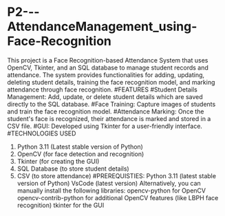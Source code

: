 
# P2---AttendanceManagement_using-Face-Recognition
This project is a Face Recognition-based Attendance System that uses OpenCV, Tkinter, and an SQL database to manage student records and attendance. The system provides functionalities for adding, updating, deleting student details, training the face recognition model, and marking attendance through face recognition.
#FEATURES 
#Student Details Management:
Add, update, or delete student details which are saved directly to the SQL database.
#Face Training:
Capture images of students and train the face recognition model.
#Attendance Marking: 
Once the student's face is recognized, their attendance is marked and stored in a CSV file.
#GUI: Developed using Tkinter for a user-friendly interface.
#TECHNOLOGIES USED 
1. Python 3.11 (Latest stable version of Python)
2. OpenCV (for face detection and recognition)
3. Tkinter (for creating the GUI)
4. SQL Database (to store student details)
5. CSV (to store attendance)
#PREREQUISTIES:
Python 3.11 (latest stable version of Python)
VsCode (latest version)
Alternatively, you can manually install the following libraries:
opencv-python for OpenCV
opencv-contrib-python for additional OpenCV features (like LBPH face recognition)
tkinter for the GUI
